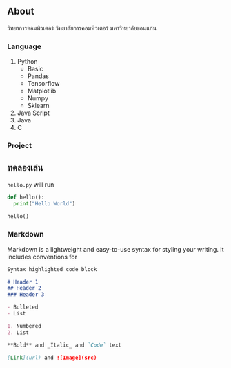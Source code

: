 ## About
วิทยาการคอมพิวเตอร์ วิทยาลัยการคอมพิวเตอร์ มหาวิทยาลัยขอนแก่น

### Language
1. Python
    - Basic
    - Pandas
    - Tensorflow
    - Matplotlib
    - Numpy
    - Sklearn
3. Java Script
4. Java
5. C

### Project

## ทดลองเล่น
`hello.py` will run
```python
def hello():
  print("Hello World")
  
hello()
```

### Markdown

Markdown is a lightweight and easy-to-use syntax for styling your writing. It includes conventions for

```markdown
Syntax highlighted code block

# Header 1
## Header 2
### Header 3

- Bulleted
- List

1. Numbered
2. List

**Bold** and _Italic_ and `Code` text

[Link](url) and ![Image](src)
```

